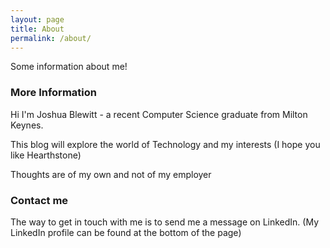 ```yaml
---
layout: page
title: About
permalink: /about/
---
```


Some information about me!

### More Information

Hi I'm Joshua Blewitt - a recent Computer Science graduate from Milton Keynes.

This blog will explore the world of Technology and my interests (I hope you like Hearthstone)

Thoughts are of my own and not of my employer

### Contact me

The way to get in touch with me is to send me a message on LinkedIn. (My LinkedIn profile can be found at the bottom of the page)
